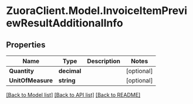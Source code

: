 # ZuoraClient.Model.InvoiceItemPreviewResultAdditionalInfo

## Properties

Name | Type | Description | Notes
------------ | ------------- | ------------- | -------------
**Quantity** | **decimal** |  | [optional] 
**UnitOfMeasure** | **string** |  | [optional] 

[[Back to Model list]](../README.md#documentation-for-models) [[Back to API list]](../README.md#documentation-for-api-endpoints) [[Back to README]](../README.md)

